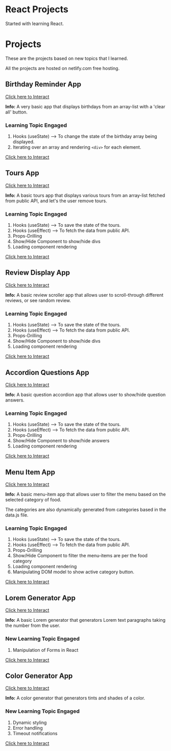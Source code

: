 # React Projects

Started with learning React.

# Projects

These are the projects based on new topics that I learned.

All the projects are hosted on netlify.com free hosting.

## Birthday Reminder App

[Click here to Interact](https://si-birthday-reminder.netlify.app/)

**Info:** A very basic app that displays birthdays from an array-list with a 'clear all' button.

### Learning Topic Engaged

1. Hooks (useState) --> To change the state of the birthday array being displayed.
2. Iterating over an array and rendering `<div>` for each element.

[Click here to Interact](https://si-birthday-reminder.netlify.app/)

## Tours App

[Click here to Interact](https://si-tours-app.netlify.app/)

**Info:** A basic tours app that displays various tours from an array-list fetched from public API, and let's the user remove tours.

### Learning Topic Engaged

1. Hooks (useState) --> To save the state of the tours.
2. Hooks (useEffect) --> To fetch the data from public API.
3. Props-Drilling
4. Show/Hide Component to show/hide divs
5. Loading component rendering

[Click here to Interact](https://si-tours-app.netlify.app/)

## Review Display App

[Click here to Interact](https://si-review-display.netlify.app/)

**Info:** A basic review scroller app that allows user to scroll-through different reviews, or see random review.

### Learning Topic Engaged

1. Hooks (useState) --> To save the state of the tours.
2. Hooks (useEffect) --> To fetch the data from public API.
3. Props-Drilling
4. Show/Hide Component to show/hide divs
5. Loading component rendering

[Click here to Interact](https://si-review-display.netlify.app/)

## Accordion Questions App

[Click here to Interact](https://si-accordion-questions.netlify.app/)

**Info:** A basic question accordion app that allows user to show/hide question answers.

### Learning Topic Engaged

1. Hooks (useState) --> To save the state of the tours.
2. Hooks (useEffect) --> To fetch the data from public API.
3. Props-Drilling
4. Show/Hide Component to show/hide answers
5. Loading component rendering

[Click here to Interact](https://si-accordion-questions.netlify.app/)

## Menu Item App

[Click here to Interact](https://si-menu-items.netlify.app/)

**Info:** A basic menu-item app that allows user to filter the menu based on the selected category of food.

The categories are also dynamically generated from categories based in the data.js file.

### Learning Topic Engaged

1. Hooks (useState) --> To save the state of the tours.
2. Hooks (useEffect) --> To fetch the data from public API.
3. Props-Drilling
4. Show/Hide Component to filter the menu-items are per the food category
5. Loading component rendering
6. Manipulating DOM model to show active category button.

[Click here to Interact](https://si-menu-items.netlify.app/)

## Lorem Generator App

[Click here to Interact](https://si-lorem-generator.netlify.app/)

**Info:** A basic Lorem generator that generators Lorem text paragraphs taking the number from the user.

### New Learning Topic Engaged

1. Manipulation of Forms in React

[Click here to Interact](https://si-lorem-generator.netlify.app/)

## Color Generator App

[Click here to Interact](https://si-color-generator.netlify.app/)

**Info:** A color generator that generators tints and shades of a color.

### New Learning Topic Engaged

1. Dynamic styling
2. Error handling
3. Timeout notifications

[Click here to Interact](https://si-color-generator.netlify.app/)

